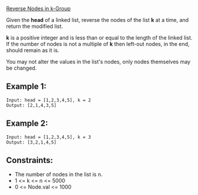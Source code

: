 [Reverse Nodes in k-Group](https://leetcode.com/problems/reverse-nodes-in-k-group/description/)

Given the **head** of a linked list, reverse the nodes of the list **k** at a time, and return the modified list.

**k** is a positive integer and is less than or equal to the length of the linked list. If the number of nodes is not a multiple of **k** then left-out nodes, in the end, should remain as it is.

You may not alter the values in the list's nodes, only nodes themselves may be changed.

## Example 1:

```
Input: head = [1,2,3,4,5], k = 2
Output: [2,1,4,3,5]

```

## Example 2:

```
Input: head = [1,2,3,4,5], k = 3
Output: [3,2,1,4,5]
```

## Constraints:

- The number of nodes in the list is n.
- 1 <= k <= n <= 5000
- 0 <= Node.val <= 1000
